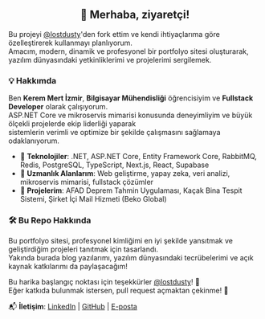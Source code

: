 <h2 align="center">👋 Merhaba, ziyaretçi! </h2>  

Bu projeyi [@lostdusty](https://github.com/lostdusty)'den fork ettim ve kendi ihtiyaçlarıma göre özelleştirerek kullanmayı planlıyorum.  
Amacım, modern, dinamik ve profesyonel bir portfolyo sitesi oluşturarak, yazılım dünyasındaki yetkinliklerimi ve projelerimi sergilemek.  

### 💡 Hakkımda  
Ben **Kerem Mert İzmir**, **Bilgisayar Mühendisliği** öğrencisiyim ve **Fullstack Developer** olarak çalışıyorum.  
ASP.NET Core ve mikroservis mimarisi konusunda deneyimliyim ve büyük ölçekli projelerde ekip liderliği yaparak  
sistemlerin verimli ve optimize bir şekilde çalışmasını sağlamaya odaklanıyorum.  

- 🚀 **Teknolojiler**: .NET, ASP.NET Core, Entity Framework Core, RabbitMQ, Redis, PostgreSQL, TypeScript, Next.js, React, Supabase  
- 🧠 **Uzmanlık Alanlarım**: Web geliştirme, yapay zeka, veri analizi, mikroservis mimarisi, fullstack çözümler  
- 🔬 **Projelerim**: AFAD Deprem Tahmin Uygulaması, Kaçak Bina Tespit Sistemi, Şirket İçi Mail Hizmeti (Beko Global)  

### 🛠️ Bu Repo Hakkında  
Bu portfolyo sitesi, profesyonel kimliğimi en iyi şekilde yansıtmak ve geliştirdiğim projeleri tanıtmak için tasarlandı.  
Yakında burada blog yazılarımı, yazılım dünyasındaki tecrübelerimi ve açık kaynak katkılarımı da paylaşacağım!  

Bu harika başlangıç noktası için teşekkürler [@lostdusty](https://github.com/lostdusty)! 🙌  
Eğer katkıda bulunmak istersen, pull request açmaktan çekinme! 🚀  

📬 **İletişim**: [LinkedIn](https://www.linkedin.com/in/kker4m/) | [GitHub](https://github.com/kker4m) | [E-posta](mailto:keremmertizmir39@gmail.com)  
